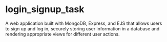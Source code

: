 # login_signup_task
A web application built with MongoDB, Express, and EJS that allows users to sign up and log in, securely storing user information in a database and rendering appropriate views for different user actions.
